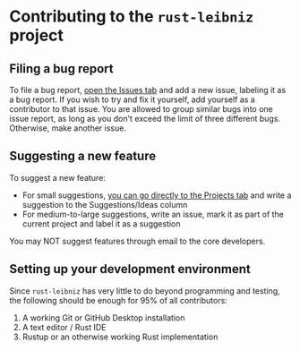 # Contributing to the `rust-leibniz` project

## Filing a bug report

To file a bug report, [open the Issues tab][Issues] and add a new issue,
labeling it as a bug report. If you wish to try and fix it yourself, add
yourself as a contributor to that issue. You are allowed to group similar
bugs into one issue report, as long as you don't exceed the limit of three
different bugs. Otherwise, make another issue.

## Suggesting a new feature

To suggest a new feature:

- For small suggestions, [you can go directly to the Projects tab][Projects]
  and write a suggestion to the Suggestions/Ideas column
- For medium-to-large suggestions, write an issue, mark it as part of the
  current project and label it as a suggestion

You may NOT suggest features through email to the core developers.

## Setting up your development environment

Since `rust-leibniz` has very little to do beyond programming and testing,
the following should be enough for 95% of all contributors:

1. A working Git or GitHub Desktop installation
2. A text editor / Rust IDE
3. Rustup or an otherwise working Rust implementation

[Issues]: https://github.com/Diapolo10/rust-leibniz/issues
[Projects]: https://github.com/Diapolo10/rust-leibniz/projects
